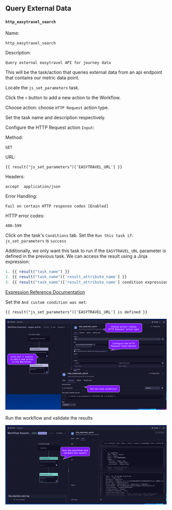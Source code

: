## Query External Data

#### `http_easytravel_search`
Name:
```text
http_easytravel_search
```
Description:
```text
Query external easytravel API for journey data
```

This will be the task/action that queries external data from an api endpoint that contains our metric data point.

Locate the `js_set_parameters` task.

Click the `+` button to add a new action to the Workflow.

Choose action: choose `HTTP Request` action type.

Set the task name and description respectively.

Configure the HTTP Request action `Input`:

Method:
```
GET
```

URL:
```
{{ result("js_set_parameters")['EASYTRAVEL_URL'] }}
```

Headers:
```
accept  application/json
```

Error Handling:
```
Fail on certain HTTP response codes [Enabled]
```

HTTP error codes:
```
400-599
```

Click on the task's `Conditions` tab.  Set the `Run this task if`: `js_set_parameters` is `success`

Additionally, we only want this task to run if the `EASYTRAVEL_URL` parameter is defined in the previous task.  We can access the result using a Jinja expression:
```js
1. {{ result("task_name") }}
2. {{ result("task_name")['result_attribute_name'] }}
3. {{ result("task_name")['result_attribute_name'] condition expression }}
```

[Expression Reference Documentation](https://docs.dynatrace.com/docs/platform-modules/automations/workflows/reference)

Set the `And custom condition was met`:
```
{{ result("js_set_parameters")['EASYTRAVEL_URL'] is defined }}
```

![../../../assets/images/03-http-easytravel-search-input.png](../../../assets/images/03-http-easytravel-search-input.png)

Run the workflow and validate the results

![../../../assets/images/03-http-easytravel-search-results.png](../../../assets/images/03-http-easytravel-search-results.png)